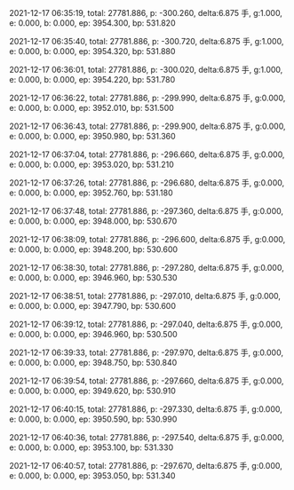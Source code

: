 2021-12-17 06:35:19, total: 27781.886, p: -300.260, delta:6.875 手, g:1.000, e: 0.000, b: 0.000, ep: 3954.300, bp: 531.820

2021-12-17 06:35:40, total: 27781.886, p: -300.720, delta:6.875 手, g:1.000, e: 0.000, b: 0.000, ep: 3954.320, bp: 531.880

2021-12-17 06:36:01, total: 27781.886, p: -300.020, delta:6.875 手, g:1.000, e: 0.000, b: 0.000, ep: 3954.220, bp: 531.780

2021-12-17 06:36:22, total: 27781.886, p: -299.990, delta:6.875 手, g:0.000, e: 0.000, b: 0.000, ep: 3952.010, bp: 531.500

2021-12-17 06:36:43, total: 27781.886, p: -299.900, delta:6.875 手, g:0.000, e: 0.000, b: 0.000, ep: 3950.980, bp: 531.360

2021-12-17 06:37:04, total: 27781.886, p: -296.660, delta:6.875 手, g:0.000, e: 0.000, b: 0.000, ep: 3953.020, bp: 531.210

2021-12-17 06:37:26, total: 27781.886, p: -296.680, delta:6.875 手, g:0.000, e: 0.000, b: 0.000, ep: 3952.760, bp: 531.180

2021-12-17 06:37:48, total: 27781.886, p: -297.360, delta:6.875 手, g:0.000, e: 0.000, b: 0.000, ep: 3948.000, bp: 530.670

2021-12-17 06:38:09, total: 27781.886, p: -296.600, delta:6.875 手, g:0.000, e: 0.000, b: 0.000, ep: 3948.200, bp: 530.600

2021-12-17 06:38:30, total: 27781.886, p: -297.280, delta:6.875 手, g:0.000, e: 0.000, b: 0.000, ep: 3946.960, bp: 530.530

2021-12-17 06:38:51, total: 27781.886, p: -297.010, delta:6.875 手, g:0.000, e: 0.000, b: 0.000, ep: 3947.790, bp: 530.600

2021-12-17 06:39:12, total: 27781.886, p: -297.040, delta:6.875 手, g:0.000, e: 0.000, b: 0.000, ep: 3946.960, bp: 530.500

2021-12-17 06:39:33, total: 27781.886, p: -297.970, delta:6.875 手, g:0.000, e: 0.000, b: 0.000, ep: 3948.750, bp: 530.840

2021-12-17 06:39:54, total: 27781.886, p: -297.660, delta:6.875 手, g:0.000, e: 0.000, b: 0.000, ep: 3949.620, bp: 530.910

2021-12-17 06:40:15, total: 27781.886, p: -297.330, delta:6.875 手, g:0.000, e: 0.000, b: 0.000, ep: 3950.590, bp: 530.990

2021-12-17 06:40:36, total: 27781.886, p: -297.540, delta:6.875 手, g:0.000, e: 0.000, b: 0.000, ep: 3953.100, bp: 531.330

2021-12-17 06:40:57, total: 27781.886, p: -297.670, delta:6.875 手, g:0.000, e: 0.000, b: 0.000, ep: 3953.050, bp: 531.340